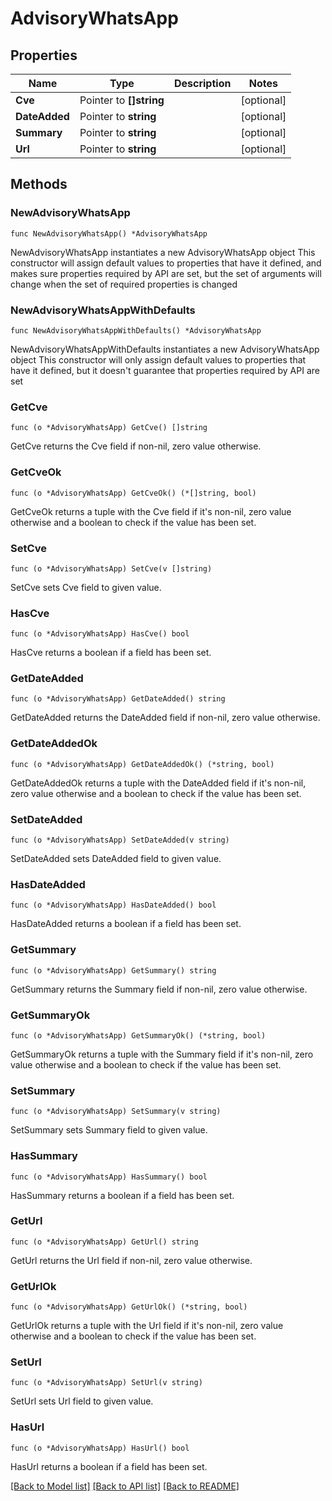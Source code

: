 # AdvisoryWhatsApp

## Properties

Name | Type | Description | Notes
------------ | ------------- | ------------- | -------------
**Cve** | Pointer to **[]string** |  | [optional] 
**DateAdded** | Pointer to **string** |  | [optional] 
**Summary** | Pointer to **string** |  | [optional] 
**Url** | Pointer to **string** |  | [optional] 

## Methods

### NewAdvisoryWhatsApp

`func NewAdvisoryWhatsApp() *AdvisoryWhatsApp`

NewAdvisoryWhatsApp instantiates a new AdvisoryWhatsApp object
This constructor will assign default values to properties that have it defined,
and makes sure properties required by API are set, but the set of arguments
will change when the set of required properties is changed

### NewAdvisoryWhatsAppWithDefaults

`func NewAdvisoryWhatsAppWithDefaults() *AdvisoryWhatsApp`

NewAdvisoryWhatsAppWithDefaults instantiates a new AdvisoryWhatsApp object
This constructor will only assign default values to properties that have it defined,
but it doesn't guarantee that properties required by API are set

### GetCve

`func (o *AdvisoryWhatsApp) GetCve() []string`

GetCve returns the Cve field if non-nil, zero value otherwise.

### GetCveOk

`func (o *AdvisoryWhatsApp) GetCveOk() (*[]string, bool)`

GetCveOk returns a tuple with the Cve field if it's non-nil, zero value otherwise
and a boolean to check if the value has been set.

### SetCve

`func (o *AdvisoryWhatsApp) SetCve(v []string)`

SetCve sets Cve field to given value.

### HasCve

`func (o *AdvisoryWhatsApp) HasCve() bool`

HasCve returns a boolean if a field has been set.

### GetDateAdded

`func (o *AdvisoryWhatsApp) GetDateAdded() string`

GetDateAdded returns the DateAdded field if non-nil, zero value otherwise.

### GetDateAddedOk

`func (o *AdvisoryWhatsApp) GetDateAddedOk() (*string, bool)`

GetDateAddedOk returns a tuple with the DateAdded field if it's non-nil, zero value otherwise
and a boolean to check if the value has been set.

### SetDateAdded

`func (o *AdvisoryWhatsApp) SetDateAdded(v string)`

SetDateAdded sets DateAdded field to given value.

### HasDateAdded

`func (o *AdvisoryWhatsApp) HasDateAdded() bool`

HasDateAdded returns a boolean if a field has been set.

### GetSummary

`func (o *AdvisoryWhatsApp) GetSummary() string`

GetSummary returns the Summary field if non-nil, zero value otherwise.

### GetSummaryOk

`func (o *AdvisoryWhatsApp) GetSummaryOk() (*string, bool)`

GetSummaryOk returns a tuple with the Summary field if it's non-nil, zero value otherwise
and a boolean to check if the value has been set.

### SetSummary

`func (o *AdvisoryWhatsApp) SetSummary(v string)`

SetSummary sets Summary field to given value.

### HasSummary

`func (o *AdvisoryWhatsApp) HasSummary() bool`

HasSummary returns a boolean if a field has been set.

### GetUrl

`func (o *AdvisoryWhatsApp) GetUrl() string`

GetUrl returns the Url field if non-nil, zero value otherwise.

### GetUrlOk

`func (o *AdvisoryWhatsApp) GetUrlOk() (*string, bool)`

GetUrlOk returns a tuple with the Url field if it's non-nil, zero value otherwise
and a boolean to check if the value has been set.

### SetUrl

`func (o *AdvisoryWhatsApp) SetUrl(v string)`

SetUrl sets Url field to given value.

### HasUrl

`func (o *AdvisoryWhatsApp) HasUrl() bool`

HasUrl returns a boolean if a field has been set.


[[Back to Model list]](../README.md#documentation-for-models) [[Back to API list]](../README.md#documentation-for-api-endpoints) [[Back to README]](../README.md)


